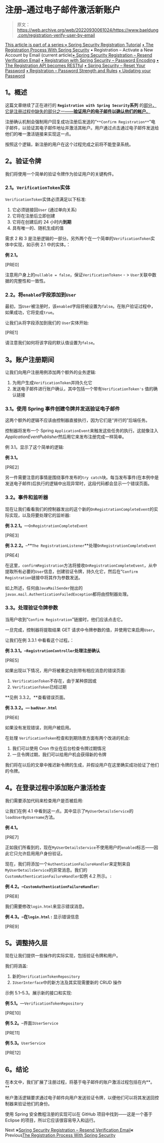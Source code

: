 # 注册–通过电子邮件激活新账户

> 原文：<https://web.archive.org/web/20220930061024/https://www.baeldung.com/registration-verify-user-by-email>

[This article is part of a series:](javascript:void(0);)[• Spring Security Registration Tutorial](/web/20220926180610/https://www.baeldung.com/spring-security-registration)
[• The Registration Process With Spring Security](/web/20220926180610/https://www.baeldung.com/registration-with-spring-mvc-and-spring-security)
• Registration – Activate a New Account by Email (current article)[• Spring Security Registration – Resend Verification Email](/web/20220926180610/https://www.baeldung.com/spring-security-registration-verification-email)
[• Registration with Spring Security – Password Encoding](/web/20220926180610/https://www.baeldung.com/spring-security-registration-password-encoding-bcrypt)
[• The Registration API becomes RESTful](/web/20220926180610/https://www.baeldung.com/registration-restful-api)
[• Spring Security – Reset Your Password](/web/20220926180610/https://www.baeldung.com/spring-security-registration-i-forgot-my-password)
[• Registration – Password Strength and Rules](/web/20220926180610/https://www.baeldung.com/registration-password-strength-and-rules)
[• Updating your Password](/web/20220926180610/https://www.baeldung.com/updating-your-password/)

## **1。概述**

这篇文章继续了正在进行的 **`Registration with Spring Security`系列** 的[部分，它是注册过程中缺失的部分之一——**验证用户的电子邮件以确认他们的帐户**。](/web/20220926180610/https://www.baeldung.com/spring-security-registration)

注册确认机制会强制用户回复成功注册后发送的“`**Confirm Registration**`”电子邮件，以验证其电子邮件地址并激活其帐户。用户通过点击通过电子邮件发送给他们的唯一激活链接来实现这一点。

按照这个逻辑，新注册的用户在这个过程完成之前将不能登录系统。

## **2。验证令牌**

我们将使用一个简单的验证令牌作为验证用户的关键构件。

### **2.1。`VerificationToken`实体**

`VerificationToken`实体必须满足以下标准:

1.  它必须链接回`User` (通过单向关系)
2.  它将在注册后立即创建
3.  它将在创建后的 24 小时内**到期**
4.  具有唯一的、随机生成的值

需求 2 和 3 是注册逻辑的一部分。另外两个在一个简单的`VerificationToken`实体中实现，如示例 2.1 中的实体。：

**例 2.1。**

[PRE0]

注意用户身上的`nullable = false`，保证`VerificationToken<` - > `User`关联中数据的完整性和一致性。

### **2.2。将`enabled`字段添加到`User`**

最初，当`User`被注册时，该`enabled`字段将被设置为`false`。在账户验证过程中，如果成功，它将变成`true`。

让我们从将字段添加到我们的 `User`实体开始:

[PRE1]

请注意我们如何将该字段的默认值设置为`false`。

## **3。账户注册期间**

让我们向用户注册用例添加两个额外的业务逻辑:

1.  为用户生成`VerificationToken`并持久化它
2.  发送电子邮件进行账户确认，其中包括一个带有`VerificationToken's` 值的确认链接

### **3.1。使用 Spring 事件创建令牌并发送验证电子邮件**

这两个额外的逻辑不应该由控制器直接执行，因为它们是“并行的”后端任务。

控制器将发布一个 Spring `ApplicationEvent`来触发这些任务的执行。这就像注入*ApplicationEventPublisher*然后用它来发布注册完成一样简单。

例 3.1。显示了这个简单的逻辑:

**例 3.1。**

[PRE2]

另一件需要注意的事情是围绕事件发布的`try catch`块。每当发布事件(在本例中是发送电子邮件)后执行的逻辑中出现异常时，这段代码都会显示一个错误页面。

### **3.2。事件和监听器**

现在让我们看看我们的控制器发出的这个新的`OnRegistrationCompleteEvent`的实际实现，以及将要处理它的监听器:

**例 3.2.1。**—`OnRegistrationCompleteEvent`

[PRE3]

**例 3.2.2。**–**`The RegistrationListener`**处理`OnRegistrationCompleteEvent`

[PRE4]

在这里，`confirmRegistration`方法将接收`OnRegistrationCompleteEvent`，从中提取所有必要的`User`信息，创建验证令牌，持久化它，然后在“`Confirm Registration`链接中将其作为参数发送。

如上所述，任何由`JavaMailSender`抛出的`javax.mail.AuthenticationFailedException`都将由控制器处理。

### **3.3。处理验证令牌参数**

当用户收到“`Confirm Registration`”链接时，他们应该点击它。

一旦完成，控制器将提取结果 GET 请求中令牌参数的值，并使用它来启用`User`。

让我们在例 3.3.1 中看看这个过程。：

**例 3.3.1。–`RegistrationController`处理注册确认**

[PRE5]

如果出现以下情况，用户将被重定向到带有相应消息的错误页面:

1.  `VerificationToken`不存在，由于某种原因或
2.  `VerificationToken`已经过期

**见例 3.3.2。**查看错误页面。

**例 3.3.2。— `badUser.html`**

[PRE6]

如果没有发现错误，则用户被启用。

在处理 `VerificationToken`检查和到期场景方面有两个改进的机会:

1.  我们可以使用 Cron 作业在后台检查令牌过期情况
2.  一旦令牌过期，我们可以给用户机会获得新的令牌

我们将在以后的文章中推迟新令牌的生成，并假设用户在这里确实成功验证了他们的令牌。

## **4。在登录过程中添加账户激活检查**

我们需要添加代码来检查用户是否被启用:

让我们在例 4.1 中看到这一点。其中显示了`MyUserDetailsService`的`loadUserByUsername`方法。

**例 4.1。**

[PRE7]

正如我们所看到的，现在`MyUserDetailsService`不使用用户的`enabled`标志——因此它只允许启用用户身份验证。

现在，我们将添加一个`AuthenticationFailureHandler`来定制来自`MyUserDetailsService`的异常消息。我们的`CustomAuthenticationFailureHandler`如例 4.2 所示。`:`

**例 4.2。–`CustomAuthenticationFailureHandler`:**

[PRE8]

我们需要修改`login.html`来显示错误消息。

**例 4.3。–在`login.html` :** 显示错误信息

[PRE9]

## **5。调整持久层**

现在让我们提供一些操作的实际实现，包括验证令牌和用户。

我们将涵盖:

1.  新的`VerificationTokenRepository`
2.  `IUserInterface`中的新方法及其实现需要新的 CRUD 操作

示例 5.1–5.3。展示新的接口和实现:

**例 5.1。**—`VerificationTokenRepository`

[PRE10]

**例 5.2。**–界面`IUserService`

[PRE11]

**例 5.3。**`UserService`

[PRE12]

## **6。结论**

在本文中，我们扩展了注册过程，将基于电子邮件的账户激活过程包括在内**。**

帐户激活逻辑要求通过电子邮件向用户发送验证令牌，以便他们可以将其发送回控制器来验证他们的身份。

使用 Spring 安全教程注册的实现可以在 GitHub 项目中找到——这是一个基于 Eclipse 的项目，所以它应该很容易导入和运行。

Next **»**[Spring Security Registration – Resend Verification Email](/web/20220926180610/https://www.baeldung.com/spring-security-registration-verification-email)**«** Previous[The Registration Process With Spring Security](/web/20220926180610/https://www.baeldung.com/registration-with-spring-mvc-and-spring-security)
